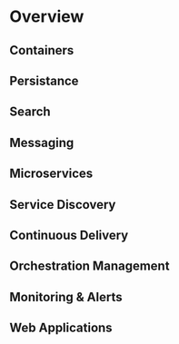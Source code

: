 # Overview

## Containers

## Persistance

## Search

## Messaging

## Microservices

## Service Discovery

## Continuous Delivery

## Orchestration Management

## Monitoring & Alerts

## Web Applications

